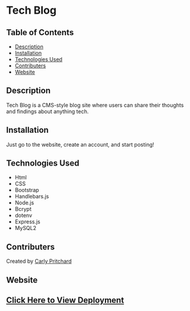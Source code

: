 # Tech Blog

## Table of Contents  

- [Description](#description)
- [Installation](#installation)
- [Technologies Used](#technologiesused)
- [Contributers](#contributers)
- [Website](#website)

## Description
Tech Blog is a CMS-style blog site where users can share their thoughts and findings about anything tech.


## Installation
Just go to the website, create an account, and start posting!


## Technologies Used
- Html
- CSS
- Bootstrap
- Handlebars.js
- Node.js
- Bcrypt
- dotenv
- Express.js
- MySQL2


## Contributers

Created by [Carly Pritchard](https://github.com/cjpritch)


## Website

## [Click Here to View Deployment](https://tech-blog-cp.herokuapp.com/)



